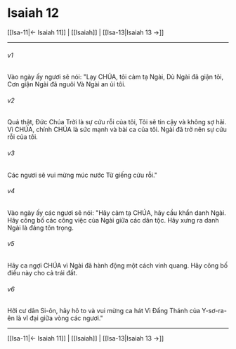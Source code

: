 # Isaiah 12

[[Isa-11|← Isaiah 11]] | [[Isaiah]] | [[Isa-13|Isaiah 13 →]]
***



###### v1 
Vào ngày ấy ngươi sẽ nói: "Lạy CHÚA, tôi cảm tạ Ngài, Dù Ngài đã giận tôi, Cơn giận Ngài đã nguôi Và Ngài an ủi tôi. 

###### v2 
Quả thật, Đức Chúa Trời là sự cứu rỗi của tôi, Tôi sẽ tin cậy và không sợ hãi. Vì CHÚA, chính CHÚA là sức mạnh và bài ca của tôi. Ngài đã trở nên sự cứu rỗi của tôi. 

###### v3 
Các ngươi sẽ vui mừng múc nước Từ giếng cứu rỗi." 

###### v4 
Vào ngày ấy các ngươi sẽ nói: "Hãy cảm tạ CHÚA, hãy cầu khẩn danh Ngài. Hãy công bố các công việc của Ngài giữa các dân tộc. Hãy xưng ra danh Ngài là đáng tôn trọng. 

###### v5 
Hãy ca ngợi CHÚA vì Ngài đã hành động một cách vinh quang. Hãy công bố điều này cho cả trái đất. 

###### v6 
Hỡi cư dân Si-ôn, hãy hô to và vui mừng ca hát Vì Đấng Thánh của Y-sơ-ra-ên là vĩ đại giữa vòng các ngươi."

***
[[Isa-11|← Isaiah 11]] | [[Isaiah]] | [[Isa-13|Isaiah 13 →]]
